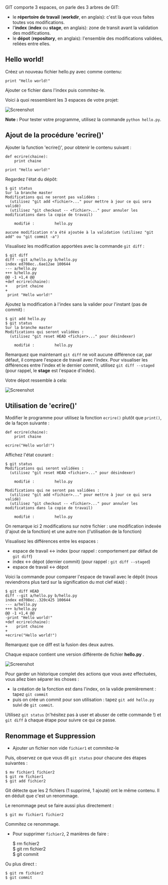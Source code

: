 GIT comporte 3 espaces, on parle des 3 arbres de GIT:

*   le **répertoire de travail** (**workdir**, en anglais): c'est là que vous faites toutes vos modifications.
*   l'**index** (**index** ou **stage**, en anglais): zone de transit avant la validation des modifications.
*   le **dépot** (**repository**, en anglais): l'ensemble des modifications validées, reliées entre elles.

Hello world!
------------

Créez un nouveau fichier hello.py avec comme contenu:

    print "Hello world!"
    

Ajouter ce fichier dans l'index puis commitez-le.

Voici à quoi ressemblent les 3 espaces de votre projet:

![Screenshot](../images/04-commithello.svg)

**Note :** Pour tester votre programme, utilisez la commande `python hello.py`.

Ajout de la procédure 'ecrire()'
--------------------------------

Ajouter la function 'ecrire()', pour obtenir le contenu suivant :

    def ecrire(chaine):
        print chaine
    
    print "Hello world!"
    

Regardez l'état du dépôt:

    $ git status
    Sur la branche master
    Modifications qui ne seront pas validées :
      (utilisez "git add <fichier>..." pour mettre à jour ce qui sera validé)
      (utilisez "git checkout -- <fichier>..." pour annuler les modifications dans la copie de travail)
    
        modifié :         hello.py
    
    aucune modification n'a été ajoutée à la validation (utilisez "git add" ou "git commit -a")
    

Visualisez les modification apportées avec la commande `git diff` :

    $ git diff
    diff --git a/hello.py b/hello.py
    index ed708ec..6ae12ae 100644
    --- a/hello.py
    +++ b/hello.py
    @@ -1 +1,4 @@
    +def ecrire(chaine):
    +    print chaine
    +
     print "Hello world!"
    

Ajoutez la modification à l'index sans la valider pour l'instant (pas de commit) :

    $ git add hello.py
    $ git status
    Sur la branche master
    Modifications qui seront validées :
      (utilisez "git reset HEAD <fichier>..." pour désindexer)
    
        modifié :         hello.py
    

Remarquez que maintenant `git diff` ne voit aucune différence car, par défaut, il compare l'espace de travail avec l'index. Pour visualiser les différences entre l'index et le dernier commit, utilisez `git diff --staged` (pour rappel, le **stage** est l'espace d'index).

Votre dépot ressemble à cela:

![Screenshot](../images/05-addhellov2.svg)

Utilisation de 'ecrire()'
-------------------------

Modifier le programme pour utilisez la fonction `ecrire()` plutôt que `print()`, de la façon suivante :

    def ecrire(chaine):
        print chaine
    
    ecrire("Hello world!")
    

Affichez l'état courant :

    $ git status
    Modifications qui seront validées :
      (utilisez "git reset HEAD <fichier>..." pour désindexer)
    
        modifié :         hello.py
    
    Modifications qui ne seront pas validées :
      (utilisez "git add <fichier>..." pour mettre à jour ce qui sera validé)
      (utilisez "git checkout -- <fichier>..." pour annuler les modifications dans la copie de travail)
    
        modifié :         hello.py
    

On remarque ici 2 modifications sur notre fichier : une modification indexée (l'ajout de la fonction) et une autre non (l'utilisation de la fonction)

Visualisez les différences entre les espaces :

*   espace de travail <-> index (pour rappel : comportement par défaut de `git diff`)
*   index <-> dépot (dernier commit) (pour rappel : `git diff --staged`)
*   espace de travail <-> dépot

Voici la commande pour comparer l'espace de travail avec le dépôt (nous reviendrons plus tard sur la signification du mot clef `HEAD`) :

    $ git diff HEAD
    diff --git a/hello.py b/hello.py
    index ed708ec..320c425 100644
    --- a/hello.py
    +++ b/hello.py
    @@ -1 +1,4 @@
    -print "Hello world!"
    +def ecrire(chaine):
    +    print chaine
    +
    +ecrire("Hello world!")    
    

Remarquez que ce diff est la fusion des deux autres.

Chaque espace contient une version différente de fichier **hello.py** .

![Screenshot](../images/06-edithellov3.svg)

Pour garder un historique complet des actions que vous avez effectuées, vous allez bien séparer les choses :

*   la création de la fonction est dans l'index, on la valide premièrement : tapez `git commit`
*   puis on crée un commit pour son utilisation : tapez `git add hello.py` suivi de `git commit`.

Utilisez `git status` (n'hésitez pas à user et abuser de cette commande !) et `git diff` à chaque étape pour suivre ce qui ce passe.

Renommage et Suppression
------------------------

*   Ajouter un fichier non vide `fichier1` et commitez-le

Puis, observez ce que vous dit `git status` pour chacune des étapes suivantes :

    $ mv fichier1 fichier2
    $ git rm fichier1
    $ git add fichier2
    

Git détecte que les 2 fichiers (1 supprimé, 1 ajouté) ont le même contenu. Il en déduit que c'est un renommage.

Le renommage peut se faire aussi plus directement :

    $ git mv fichier1 fichier2
    

Commitez ce renommage.

*   Pour supprimer `fichier2`, 2 manières de faire :
    
    $ rm fichier2  
    $ git rm fichier2  
    $ git commit
    

Ou plus direct :

    $ git rm fichier2
    $ git commit